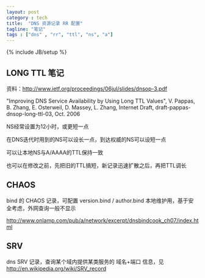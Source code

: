 ```yaml
---
layout: post
category : tech
title:  "DNS 资源记录 RR 配置"
tagline: "笔记"
tags : ["dns" , "rr", "ttl", "ns", "a"] 
---
```

{% include JB/setup %}

## LONG TTL 笔记
资料：http://www.ietf.org/proceedings/06jul/slides/dnsop-3.pdf

"Improving DNS Service Availability by Using Long TTL Values", V. Pappas,  B. Zhang, E. Osterweil,  D. Massey,  L. Zhang, Internet Draft,  draft-pappas-dnsop-long-ttl-03,  Oct. 2006

NS经常设置为12小时，或更短一点

在DNS迭代时用到的NS可以设长一点，到达权威的NS可以设短一点

可以让本地NS与A/AAAA的TTL保持一致

也可以在修改之前，先把旧的TTL搞短，新记录迅速扩散之后，再把TTL调长 

## CHAOS

bind 的 CHAOS 记录，可配置 version.bind / author.bind 本地维护用，基于安全考虑，外网查询一般不显示

http://www.onlamp.com/pub/a/network/excerpt/dnsbindcook_ch07/index.html

## SRV

dns SRV 记录，查询某个域内提供某类服务的 域名+端口 信息，见 http://en.wikipedia.org/wiki/SRV_record
